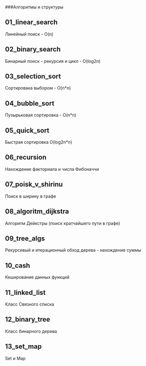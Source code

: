 ###Алгоритмы и структуры
## 01_linear_search
Линейный поиск - O(n)
## 02_binary_search
Бинарный поиск - рекурсия и цикл - O(log2n)
## 03_selection_sort
Сортировака выбором - O(n*n)
## 04_bubble_sort
Пузырьковая сортировка - O(n*n)
## 05_quick_sort
Быстрая сортировка O(log2n*n)
## 06_recursion
Нахождение факториала и числа Фибоначчи
## 07_poisk_v_shirinu
Поиск в ширину в графе
## 08_algoritm_dijkstra
Алгоритм Дейкстры (поиск кратчайшего пути в графе)
## 09_tree_algs
Рекурсивый и итерационный обход дерева - нахождение суммы
## 10_cash
Кеширование данных функций
## 11_linked_list
Класс Связного списка
## 12_binary_tree
Класс бинарного дерева
## 13_set_map
Set и Map
